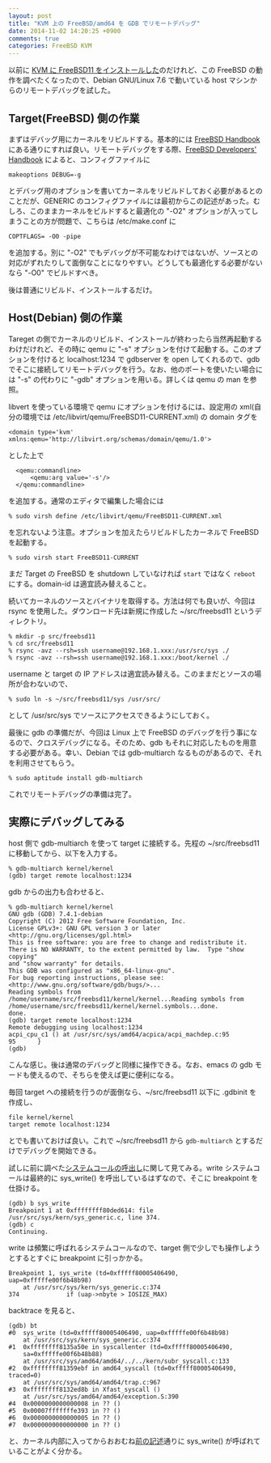 ```yaml
---
layout: post
title: "KVM 上の FreeBSD/amd64 を GDB でリモートデバッグ"
date: 2014-11-02 14:20:25 +0900
comments: true
categories: FreeBSD KVM
---
```


以前に [KVM に FreeBSD11 をインストールした](/blog/2014/09/27/freebsd11-on-kvm)のだけれど、この FreeBSD の動作を調べたくなったので、Debian GNU/Linux 7.6 で動いている host マシンからのリモートデバッグを試した。

## Target(FreeBSD) 側の作業

まずはデバッグ用にカーネルをリビルドする。基本的には [FreeBSD Handbook](https://www.freebsd.org/doc/handbook/kernelconfig.html) にある通りにすれば良い。リモートデバッグをする際、[FreeBSD Developers' Handbook](https://www.freebsd.org/doc/en/books/developers-handbook/kerneldebug-online-gdb.html) によると、コンフィグファイルに

	makeoptions DEBUG=-g

とデバッグ用のオプションを書いてカーネルをリビルドしておく必要があるとのことだが、GENERIC のコンフィグファイルには最初からこの記述があった。むしろ、このままカーネルをビルドすると最適化の "-O2" オプションが入ってしまうことの方が問題で、こちらは /etc/make.conf に

	COPTFLAGS= -O0 -pipe

を追加する。別に "-O2" でもデバッグが不可能なわけではないが、ソースとの対応がずれたりして面倒なことになりやすい。どうしても最適化する必要がないなら "-O0" でビルドすべき。

後は普通にリビルド、インストールするだけ。

## Host(Debian) 側の作業

Tareget の側でカーネルのリビルド、インストールが終わったら当然再起動するわけだけれど、その時に qemu に "-s" オプションを付けて起動する。このオプションを付けると localhost:1234 で gdbserver を open してくれるので、gdb でそこに接続してリモートデバッグを行う。なお、他のポートを使いたい場合には "-s" の代わりに "-gdb" オプションを用いる。詳しくは qemu の man を参照。

libvert を使っている環境で qemu にオプションを付けるには、設定用の xml(自分の環境では /etc/libvirt/qemu/FreeBSD11-CURRENT.xml) の domain タグを

	<domain type='kvm' xmlns:qemu='http://libvirt.org/schemas/domain/qemu/1.0'>

とした上で

	  <qemu:commandline>
	      <qemu:arg value='-s'/>
	  </qemu:commandline>

を追加する。通常のエディタで編集した場合には

	% sudo virsh define /etc/libvirt/qemu/FreeBSD11-CURRENT.xml

を忘れないよう注意。オプションを加えたらリビルドしたカーネルで FreeBSD を起動する。

	% sudo virsh start FreeBSD11-CURRENT

まだ Target の FreeBSD を shutdown していなければ `start` ではなく `reboot` にする。domain-id は適宜読み替えること。

続いてカーネルのソースとバイナリを取得する。方法は何でも良いが、今回は rsync を使用した。ダウンロード先は新規に作成した ~/src/freebsd11 というディレクトリ。

	% mkdir -p src/freebsd11
	% cd src/freebsd11
	% rsync -avz --rsh=ssh username@192.168.1.xxx:/usr/src/sys ./
	% rsync -avz --rsh=ssh username@192.168.1.xxx:/boot/kernel ./

username と target の IP アドレスは適宜読み替える。このままだとソースの場所が合わないので、

	% sudo ln -s ~/src/freebsd11/sys /usr/src/

として /usr/src/sys でソースにアクセスできるようにしておく。

最後に gdb の準備だが、今回は Linux 上で FreeBSD のデバッグを行う事になるので、クロスデバッグになる。そのため、gdb もそれに対応したものを用意する必要がある。幸い、Debian では gdb-multiarch なるものがあるので、それを利用させてもらう。

	% sudo aptitude install gdb-multiarch

これでリモートデバッグの準備は完了。

## 実際にデバッグしてみる

host 側で gdb-multiarch を使って target に接続する。先程の ~/src/freebsd11 に移動してから、以下を入力する。

	% gdb-multiarch kernel/kernel 
	(gdb) target remote localhost:1234

gdb からの出力も合わせると、

	% gdb-multiarch kernel/kernel 
	GNU gdb (GDB) 7.4.1-debian
	Copyright (C) 2012 Free Software Foundation, Inc.
	License GPLv3+: GNU GPL version 3 or later <http://gnu.org/licenses/gpl.html>
	This is free software: you are free to change and redistribute it.
	There is NO WARRANTY, to the extent permitted by law.  Type "show copying"
	and "show warranty" for details.
	This GDB was configured as "x86_64-linux-gnu".
	For bug reporting instructions, please see:
	<http://www.gnu.org/software/gdb/bugs/>...
	Reading symbols from /home/username/src/freebsd11/kernel/kernel...Reading symbols from /home/username/src/freebsd11/kernel/kernel.symbols...done.
	done.
	(gdb) target remote localhost:1234
	Remote debugging using localhost:1234
	acpi_cpu_c1 () at /usr/src/sys/amd64/acpica/acpi_machdep.c:95
	95      }
	(gdb) 

こんな感じ。後は通常のデバッグと同様に操作できる。なお、emacs の gdb モードも使えるので、そちらを使えば更に便利になる。

毎回 target への接続を行うのが面倒なら、~/src/freebsd11 以下に .gdbinit を作成し、

	file kernel/kernel
	target remote localhost:1234

とでも書いておけば良い。これで ~/src/freebsd11 から `gdb-multiarch` とするだけでデバッグを開始できる。

試しに前に調べた[システムコールの呼出し](/blog/2014/10/19/freebsd-systemcall)に関して見てみる。write システムコールは最終的に sys_write() を呼出しているはずなので、そこに breakpoint を仕掛ける。 

	(gdb) b sys_write
	Breakpoint 1 at 0xffffffff80ded614: file /usr/src/sys/kern/sys_generic.c, line 374.
	(gdb) c
	Continuing.

write は頻繁に呼ばれるシステムコールなので、target 側で少しでも操作しようとするとすぐに breakpoint に引っかかる。
	
	Breakpoint 1, sys_write (td=0xfffff80005406490, uap=0xfffffe00f6b48b98)
	    at /usr/src/sys/kern/sys_generic.c:374
	374             if (uap->nbyte > IOSIZE_MAX)

backtrace を見ると、

	(gdb) bt
	#0  sys_write (td=0xfffff80005406490, uap=0xfffffe00f6b48b98)
	    at /usr/src/sys/kern/sys_generic.c:374
	#1  0xffffffff8135a50e in syscallenter (td=0xfffff80005406490, 
	    sa=0xfffffe00f6b48b88)
	    at /usr/src/sys/amd64/amd64/../../kern/subr_syscall.c:133
	#2  0xffffffff81359ebf in amd64_syscall (td=0xfffff80005406490, traced=0)
	    at /usr/src/sys/amd64/amd64/trap.c:967
	#3  0xffffffff8132ed8b in Xfast_syscall ()
	    at /usr/src/sys/amd64/amd64/exception.S:390
	#4  0x0000000000000008 in ?? ()
	#5  0x00007fffffffe393 in ?? ()
	#6  0x0000000000000005 in ?? ()
	#7  0x0000000000000000 in ?? ()

と、カーネル内部に入ってからおおむね[前の記述](/blog/2014/10/19/freebsd-systemcall)通りに sys_write() が呼ばれていることがよく分かる。
